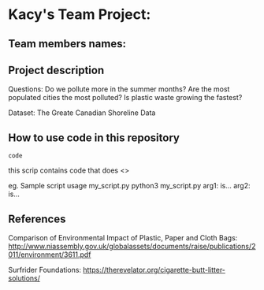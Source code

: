 # Kacy's Team Project: <Spatial and Temporal Analysis of  Shoreline Cleanup Data>

## Team members names:

## Project description

Questions:
Do we pollute more in the summer months?
Are the most populated cities the most polluted?
Is plastic waste growing the fastest? 

Dataset:
The Greate Canadian Shoreline Data

## How to use code in this repository
    code
this scrip contains code that does <>

eg. Sample script usage my_script.py
    python3 my_script.py <arg1> <arg2>
    arg1: is...
    arg2: is...
 
## References
Comparison of Environmental Impact of Plastic, Paper and Cloth Bags: http://www.niassembly.gov.uk/globalassets/documents/raise/publications/2011/environment/3611.pdf

Surfrider Foundations: 
https://therevelator.org/cigarette-butt-litter-solutions/
